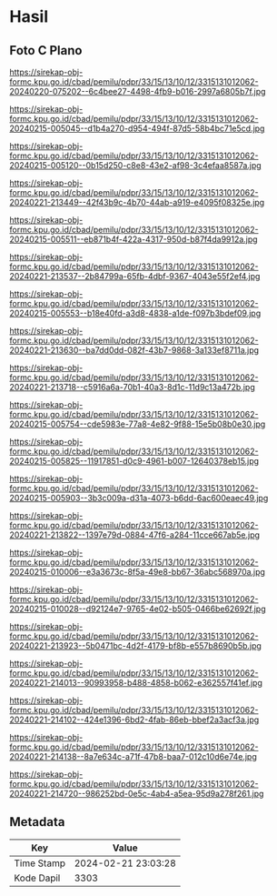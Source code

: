 # Hasil

## Foto C Plano

https://sirekap-obj-formc.kpu.go.id/cbad/pemilu/pdpr/33/15/13/10/12/3315131012062-20240220-075202--6c4bee27-4498-4fb9-b016-2997a6805b7f.jpg

https://sirekap-obj-formc.kpu.go.id/cbad/pemilu/pdpr/33/15/13/10/12/3315131012062-20240215-005045--d1b4a270-d954-494f-87d5-58b4bc71e5cd.jpg

https://sirekap-obj-formc.kpu.go.id/cbad/pemilu/pdpr/33/15/13/10/12/3315131012062-20240215-005120--0b15d250-c8e8-43e2-af98-3c4efaa8587a.jpg

https://sirekap-obj-formc.kpu.go.id/cbad/pemilu/pdpr/33/15/13/10/12/3315131012062-20240221-213449--42f43b9c-4b70-44ab-a919-e4095f08325e.jpg

https://sirekap-obj-formc.kpu.go.id/cbad/pemilu/pdpr/33/15/13/10/12/3315131012062-20240215-005511--eb871b4f-422a-4317-950d-b87f4da9912a.jpg

https://sirekap-obj-formc.kpu.go.id/cbad/pemilu/pdpr/33/15/13/10/12/3315131012062-20240221-213537--2b84799a-65fb-4dbf-9367-4043e55f2ef4.jpg

https://sirekap-obj-formc.kpu.go.id/cbad/pemilu/pdpr/33/15/13/10/12/3315131012062-20240215-005553--b18e40fd-a3d8-4838-a1de-f097b3bdef09.jpg

https://sirekap-obj-formc.kpu.go.id/cbad/pemilu/pdpr/33/15/13/10/12/3315131012062-20240221-213630--ba7dd0dd-082f-43b7-9868-3a133ef8711a.jpg

https://sirekap-obj-formc.kpu.go.id/cbad/pemilu/pdpr/33/15/13/10/12/3315131012062-20240221-213718--c5916a6a-70b1-40a3-8d1c-11d9c13a472b.jpg

https://sirekap-obj-formc.kpu.go.id/cbad/pemilu/pdpr/33/15/13/10/12/3315131012062-20240215-005754--cde5983e-77a8-4e82-9f88-15e5b08b0e30.jpg

https://sirekap-obj-formc.kpu.go.id/cbad/pemilu/pdpr/33/15/13/10/12/3315131012062-20240215-005825--11917851-d0c9-4961-b007-12640378eb15.jpg

https://sirekap-obj-formc.kpu.go.id/cbad/pemilu/pdpr/33/15/13/10/12/3315131012062-20240215-005903--3b3c009a-d31a-4073-b6dd-6ac600eaec49.jpg

https://sirekap-obj-formc.kpu.go.id/cbad/pemilu/pdpr/33/15/13/10/12/3315131012062-20240221-213822--1397e79d-0884-47f6-a284-11cce667ab5e.jpg

https://sirekap-obj-formc.kpu.go.id/cbad/pemilu/pdpr/33/15/13/10/12/3315131012062-20240215-010006--e3a3673c-8f5a-49e8-bb67-36abc568970a.jpg

https://sirekap-obj-formc.kpu.go.id/cbad/pemilu/pdpr/33/15/13/10/12/3315131012062-20240215-010028--d92124e7-9765-4e02-b505-0466be62692f.jpg

https://sirekap-obj-formc.kpu.go.id/cbad/pemilu/pdpr/33/15/13/10/12/3315131012062-20240221-213923--5b0471bc-4d2f-4179-bf8b-e557b8690b5b.jpg

https://sirekap-obj-formc.kpu.go.id/cbad/pemilu/pdpr/33/15/13/10/12/3315131012062-20240221-214013--90993958-b488-4858-b062-e362557f41ef.jpg

https://sirekap-obj-formc.kpu.go.id/cbad/pemilu/pdpr/33/15/13/10/12/3315131012062-20240221-214102--424e1396-6bd2-4fab-86eb-bbef2a3acf3a.jpg

https://sirekap-obj-formc.kpu.go.id/cbad/pemilu/pdpr/33/15/13/10/12/3315131012062-20240221-214138--8a7e634c-a71f-47b8-baa7-012c10d6e74e.jpg

https://sirekap-obj-formc.kpu.go.id/cbad/pemilu/pdpr/33/15/13/10/12/3315131012062-20240221-214720--986252bd-0e5c-4ab4-a5ea-95d9a278f261.jpg


## Metadata

| Key        | Value               |
| ---------- | ------------------- |
| Time Stamp | 2024-02-21 23:03:28 |
| Kode Dapil | 3303                |



